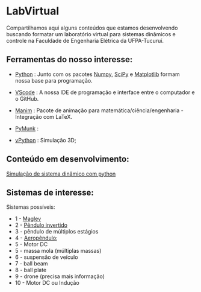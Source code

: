 # LabVirtual

Compartilhamos aqui alguns conteúdos que estamos desenvolvendo buscando formatar um laboratório virtual para sistemas dinâmicos e controle na Faculdade de Engenharia Elétrica da UFPA-Tucuruí.

## Ferramentas do nosso interesse:

- [Python](https://www.python.org/) : Junto com os pacotes [Numpy](https://numpy.org/), [SciPy](https://scipy.org/) e [Matplotlib](https://matplotlib.org/) formam nossa base para programação.

- [VScode](https://code.visualstudio.com/) : A nossa IDE de programação e interface entre o computador e o GitHub. 

- [Manim](https://www.manim.community/) : Pacote de animação para matemática/ciência/engenharia - Integração com LaTeX.

- [PyMunk](https://www.pymunk.org/en/latest/) :

- [vPython](https://vpython.org/) : Simulação 3D;


## Conteúdo em desenvolvimento:

[Simulação de sistema dinâmico com python](Notas\IntegracaoNumerica\ManimEDO.html)

## Sistemas de interesse:

Sistemas possíveis:
- 1 - [Maglev](/simulacao_maglev/README.md)
- 2 - [Pêndulo invertido](/simulacao_pendulo_invertido/README.md) 
- 3 - pêndulo de múltiplos estágios
- 4 - [Aeropêndulo](\simulacao_modelagem_aeropendulo\README.md);
- 5 - Motor DC
- 5 - massa mola (múltiplas massas)
- 6 - suspensão de veículo
- 7 - ball beam
- 8 - ball plate
- 9 - drone (precisa mais informação)
- 10 - Motor DC ou Indução
   
